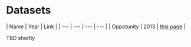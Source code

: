 
# Datasets

| Name | Year | Link | 
| --- | --- |  --- |  --- |
| Oppotunity | 2013 | [this page](OPPORTUNITY.md) |

TBD shortly

